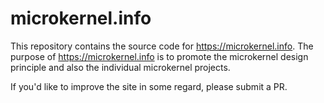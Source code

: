 # microkernel.info

This repository contains the source code for https://microkernel.info.
The purpose of https://microkernel.info is to promote the microkernel design principle and also the individual microkernel projects.

If you'd like to improve the site in some regard, please submit a PR.
